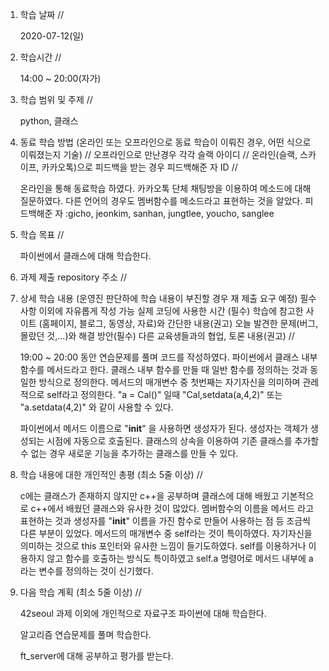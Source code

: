 1. 학습 날짜 // 

    2020-07-12(일)
 
2. 학습시간 // 

    14:00 ~ 20:00(자가)

3. 학습 범위 및 주제 // 
    
    python, 클래스

4. 동료 학습 방법 (온라인 또는 오프라인으로 동료 학습이 이뤄진 경우, 어떤 식으로 이뤄졌는지 기술) // 오프라인으로 만난경우 각각 슬랙 아이디 // 온라인(슬랙, 스카이프, 카카오톡)으로 피드백을 받는 경우 피드백해준 자 ID // 

    온라인을 통해 동료학습 하였다. 카카오톡 단체 채팅방을 이용하여 메소드에 대해 질문하였다. 다른 언어의 경우도 멤버함수를 메소드라고 표현하는 것을 알았다. 피드백해준 자 :gicho, jeonkim, sanhan, jungtlee, youcho, sanglee

5. 학습 목표 //

    파이썬에서 클래스에 대해 학습한다.
    
6. 과제 제출 repository 주소 // 
    
    
    
7. 상세 학습 내용 (운영진 판단하에 학습 내용이 부진할 경우 재 제출 요구 예정) 필수사항 이외에 자유롭게 작성 가능 실제 코딩에 사용한 시간 (필수) 학습에 참고한 사이트 (홈페이지, 블로그, 동영상, 자료)와 간단한 내용(권고) 오늘 발견한 문제(버그, 몰랐던 것,...)와 해결 방안(필수) 다른 교육생들과의 협업, 토론 내용(권고) //
    
    19:00 ~ 20:00 동안 연습문제를 풀며 코드를 작성하였다.
    파이썬에서 클래스 내부 함수를 메서드라고 한다. 클래스 내부 함수를 만들 때 일반 함수를 정의하는 것과 동일한 방식으로 정의한다. 메서드의 매개변수 중 첫번째는 자기자신을 의미하며 관레적으로 self라고 정의한다. "a = Cal()" 일때 "Cal,setdata(a,4,2)" 또는 "a.setdata(4,2)" 와 같이 사용할 수 있다.
    
    파이썬에서 메서드 이름으로 "__init__" 을 사용하면 생성자가 된다. 생성자는 객체가 생성되는 시점에 자동으로 호출된다. 클래스의 상속을 이용하여 기존 클래스를 추가할 수 없는 경우 새로운 기능을 추가하는 클래스를 만들 수 있다. 
    
8. 학습 내용에 대한 개인적인 총평 (최소 5줄 이상) //

   c에는 클래스가 존재하지 않지만 c++을 공부하며 클래스에 대해 배웠고 기본적으로 c++에서 배웠던 클래스와 유사한 것이 많았다. 멤버함수의 이름을 메서드 라고 표현하는 것과 생성자를 "__init__" 이름을 가진 함수로 만들어 사용하는 점 등 조금씩 다른 부분이 있었다. 메서드의 매개변수 중 self라는 것이 특이하였다. 자기자신을 의미하는 것으로 this 포인터와 유사한 느낌이 들기도하였다. self를 이용하거나 이용하지 않고 함수를 호출하는 방식도 특이하였고 self.a 명령어로 메서드 내부에 a라는 변수를 정의하는 것이 신기했다.
    
9. 다음 학습 계획 (최소 5줄 이상) // 
    
    42seoul 과제 이외에 개인적으로 자료구조 파이썬에 대해 학습한다.
    
    알고리즘 연습문제를 풀며 학습한다.
    
    ft_server에 대해 공부하고 평가를 받는다.